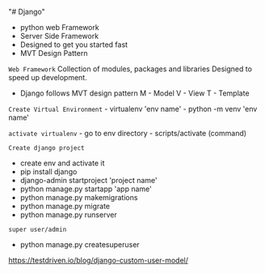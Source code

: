 "# Django" 
- python web Framework
- Server Side Framework 
- Designed to get you started fast
- MVT Design Pattern 

`Web Framework`
    Collection of modules, packages and libraries Designed to speed up development.

- Django follows MVT design pattern
    M - Model
    V - View
    T - Template

`Create Virtual Environment`
    - virtualenv 'env name'
    - python -m venv 'env name'

`activate virtualenv`
    - go to env directory
    - scripts/activate (command)

`Create django project`
- create env and activate it 
- pip install django
- django-admin startproject 'project name'
- python manage.py startapp 'app name'
- python manage.py makemigrations 
- python manage.py migrate
- python manage.py runserver

`super user/admin`
- python manage.py createsuperuser

https://testdriven.io/blog/django-custom-user-model/
